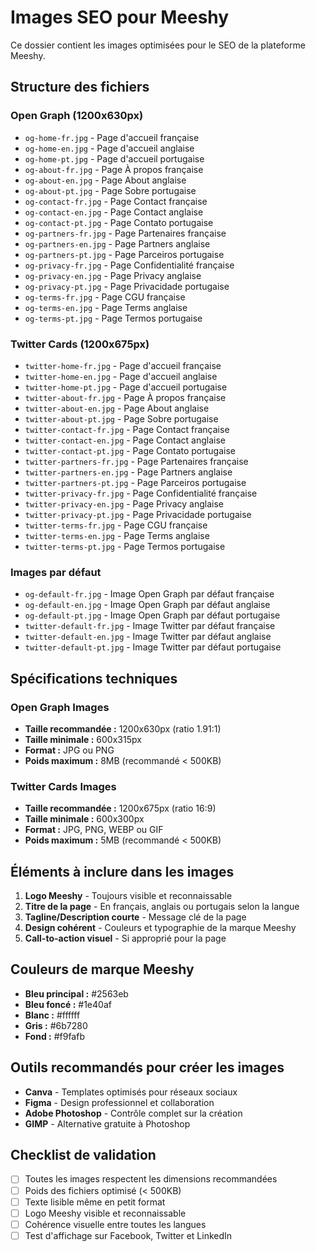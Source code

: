 # Images SEO pour Meeshy

Ce dossier contient les images optimisées pour le SEO de la plateforme Meeshy.

## Structure des fichiers

### Open Graph (1200x630px)
- `og-home-fr.jpg` - Page d'accueil française
- `og-home-en.jpg` - Page d'accueil anglaise  
- `og-home-pt.jpg` - Page d'accueil portugaise
- `og-about-fr.jpg` - Page À propos française
- `og-about-en.jpg` - Page About anglaise
- `og-about-pt.jpg` - Page Sobre portugaise
- `og-contact-fr.jpg` - Page Contact française
- `og-contact-en.jpg` - Page Contact anglaise
- `og-contact-pt.jpg` - Page Contato portugaise
- `og-partners-fr.jpg` - Page Partenaires française
- `og-partners-en.jpg` - Page Partners anglaise
- `og-partners-pt.jpg` - Page Parceiros portugaise
- `og-privacy-fr.jpg` - Page Confidentialité française
- `og-privacy-en.jpg` - Page Privacy anglaise
- `og-privacy-pt.jpg` - Page Privacidade portugaise
- `og-terms-fr.jpg` - Page CGU française
- `og-terms-en.jpg` - Page Terms anglaise
- `og-terms-pt.jpg` - Page Termos portugaise

### Twitter Cards (1200x675px)
- `twitter-home-fr.jpg` - Page d'accueil française
- `twitter-home-en.jpg` - Page d'accueil anglaise
- `twitter-home-pt.jpg` - Page d'accueil portugaise
- `twitter-about-fr.jpg` - Page À propos française
- `twitter-about-en.jpg` - Page About anglaise
- `twitter-about-pt.jpg` - Page Sobre portugaise
- `twitter-contact-fr.jpg` - Page Contact française
- `twitter-contact-en.jpg` - Page Contact anglaise
- `twitter-contact-pt.jpg` - Page Contato portugaise
- `twitter-partners-fr.jpg` - Page Partenaires française
- `twitter-partners-en.jpg` - Page Partners anglaise
- `twitter-partners-pt.jpg` - Page Parceiros portugaise
- `twitter-privacy-fr.jpg` - Page Confidentialité française
- `twitter-privacy-en.jpg` - Page Privacy anglaise
- `twitter-privacy-pt.jpg` - Page Privacidade portugaise
- `twitter-terms-fr.jpg` - Page CGU française
- `twitter-terms-en.jpg` - Page Terms anglaise
- `twitter-terms-pt.jpg` - Page Termos portugaise

### Images par défaut
- `og-default-fr.jpg` - Image Open Graph par défaut française
- `og-default-en.jpg` - Image Open Graph par défaut anglaise
- `og-default-pt.jpg` - Image Open Graph par défaut portugaise
- `twitter-default-fr.jpg` - Image Twitter par défaut française
- `twitter-default-en.jpg` - Image Twitter par défaut anglaise
- `twitter-default-pt.jpg` - Image Twitter par défaut portugaise

## Spécifications techniques

### Open Graph Images
- **Taille recommandée :** 1200x630px (ratio 1.91:1)
- **Taille minimale :** 600x315px
- **Format :** JPG ou PNG
- **Poids maximum :** 8MB (recommandé < 500KB)

### Twitter Cards Images  
- **Taille recommandée :** 1200x675px (ratio 16:9)
- **Taille minimale :** 600x300px
- **Format :** JPG, PNG, WEBP ou GIF
- **Poids maximum :** 5MB (recommandé < 500KB)

## Éléments à inclure dans les images

1. **Logo Meeshy** - Toujours visible et reconnaissable
2. **Titre de la page** - En français, anglais ou portugais selon la langue
3. **Tagline/Description courte** - Message clé de la page
4. **Design cohérent** - Couleurs et typographie de la marque Meeshy
5. **Call-to-action visuel** - Si approprié pour la page

## Couleurs de marque Meeshy
- **Bleu principal :** #2563eb
- **Bleu foncé :** #1e40af  
- **Blanc :** #ffffff
- **Gris :** #6b7280
- **Fond :** #f9fafb

## Outils recommandés pour créer les images
- **Canva** - Templates optimisés pour réseaux sociaux
- **Figma** - Design professionnel et collaboration
- **Adobe Photoshop** - Contrôle complet sur la création
- **GIMP** - Alternative gratuite à Photoshop

## Checklist de validation
- [ ] Toutes les images respectent les dimensions recommandées
- [ ] Poids des fichiers optimisé (< 500KB)
- [ ] Texte lisible même en petit format
- [ ] Logo Meeshy visible et reconnaissable
- [ ] Cohérence visuelle entre toutes les langues
- [ ] Test d'affichage sur Facebook, Twitter et LinkedIn
